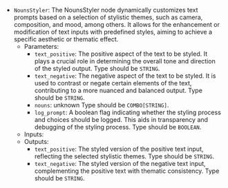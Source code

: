 - `NounsStyler`: The NounsStyler node dynamically customizes text prompts based on a selection of stylistic themes, such as camera, composition, and mood, among others. It allows for the enhancement or modification of text inputs with predefined styles, aiming to achieve a specific aesthetic or thematic effect.
    - Parameters:
        - `text_positive`: The positive aspect of the text to be styled. It plays a crucial role in determining the overall tone and direction of the styled output. Type should be `STRING`.
        - `text_negative`: The negative aspect of the text to be styled. It is used to contrast or negate certain elements of the text, contributing to a more nuanced and balanced output. Type should be `STRING`.
        - `nouns`: unknown Type should be `COMBO[STRING]`.
        - `log_prompt`: A boolean flag indicating whether the styling process and choices should be logged. This aids in transparency and debugging of the styling process. Type should be `BOOLEAN`.
    - Inputs:
    - Outputs:
        - `text_positive`: The styled version of the positive text input, reflecting the selected stylistic themes. Type should be `STRING`.
        - `text_negative`: The styled version of the negative text input, complementing the positive text with thematic consistency. Type should be `STRING`.
